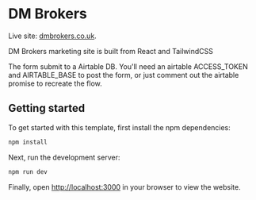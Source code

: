 # DM Brokers

Live site: [dmbrokers.co.uk](https://dmbrokers.co.uk/).


DM Brokers marketing site is built from React and TailwindCSS

The form submit to a Airtable DB. You'll need an airtable ACCESS_TOKEN and AIRTABLE_BASE to post the form, or just comment out the airtable promise to recreate the flow.


## Getting started

To get started with this template, first install the npm dependencies:

```bash
npm install
```

Next, run the development server:

```bash
npm run dev
```

Finally, open [http://localhost:3000](http://localhost:3000) in your browser to view the website.

